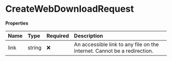 # CreateWebDownloadRequest

**Properties**

| Name | Type   | Required | Description                                                              |
| :--- | :----- | :------- | :----------------------------------------------------------------------- |
| link | string | ❌       | An accessible link to any file on the internet. Cannot be a redirection. |
